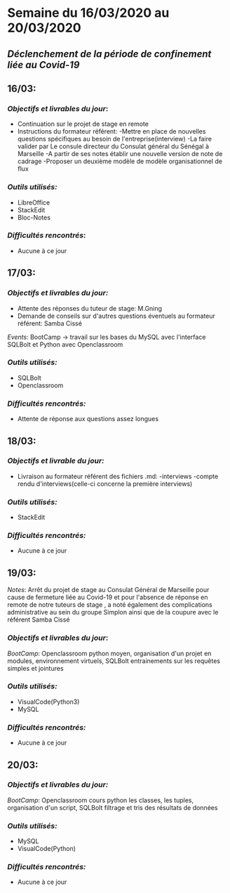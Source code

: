 ﻿# Semaine du 16/03/2020 au 20/03/2020

## *Déclenchement de la période de confinement liée au Covid-19*

## 16/03:

### *Objectifs et livrables du jour*:

- Continuation sur le projet de stage en remote
- Instructions du formateur référent:
	-Mettre en place de nouvelles questions spécifiques au besoin de l'entreprise(interview)
	-La faire valider par Le consule directeur du Consulat général du Sénégal à Marseille
	-A partir de ses notes établir une nouvelle version de note de cadrage
	-Proposer un deuxième modèle de modèle organisationnel de flux

### *Outils utilisés:*

- LibreOffice
- StackEdit 
- Bloc-Notes

### *Difficultés rencontrés*:

- Aucune à ce jour 


## 17/03: 

### *Objectifs et livrables du jour:*

- Attente des réponses du tuteur de stage: M.Gning 
- Demande de conseils sur d'autres questions éventuels au formateur référent: Samba Cissé

*Events*: BootCamp -> travail sur les bases du MySQL avec l'interface SQLBolt et Python avec Openclassroom

### *Outils utilisés:*

- SQLBolt  
- Openclassroom 

### *Difficultés rencontrés:*

- Attente de réponse aux questions assez longues

## 18/03:

### *Objectifs et livrable du jour:*

- Livraison au formateur référent des fichiers .md:
-interviews
-compte rendu d'interviews(celle-ci concerne la première interviews)

### *Outils utilisés:*

- StackEdit 

### *Difficultés rencontrés:*
- Aucune à ce jour 


## 19/03: 

*Notes*: Arrêt du projet de stage au Consulat Général de Marseille pour cause de fermeture liée au Covid-19 et pour l'absence de réponse en remote de notre tuteurs de stage , a noté également des complications administrative au sein du groupe Simplon ainsi que de la coupure avec le référent Samba Cissé 

### *Objectifs et livrables du jour*:

*BootCamp*:  Openclassroom python moyen, organisation d'un projet en modules, environnement virtuels, SQLBolt entrainements sur les requêtes simples et jointures

### *Outils utilisés:* 

- VisualCode(Python3)
- MySQL

### *Difficultés rencontrés:*

- Aucune à ce jour 

## 20/03:

### *Objectifs et livrables du jour:*
*BootCamp*: Openclassroom cours python les classes, les tuples, organisation d'un script, SQLBolt filtrage et tris  des résultats de données

### *Outils utilisés:*
 
 - MySQL
 - VisualCode(Python)

### *Difficultés rencontrés:*

- Aucune à ce jour 




